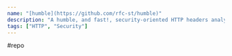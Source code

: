 ```yaml
---
name: "[humble](https://github.com/rfc-st/humble)"
description: "A humble, and fast!, security-oriented HTTP headers analyzer."
tags: ["HTTP", "Security"]
---
```

#repo